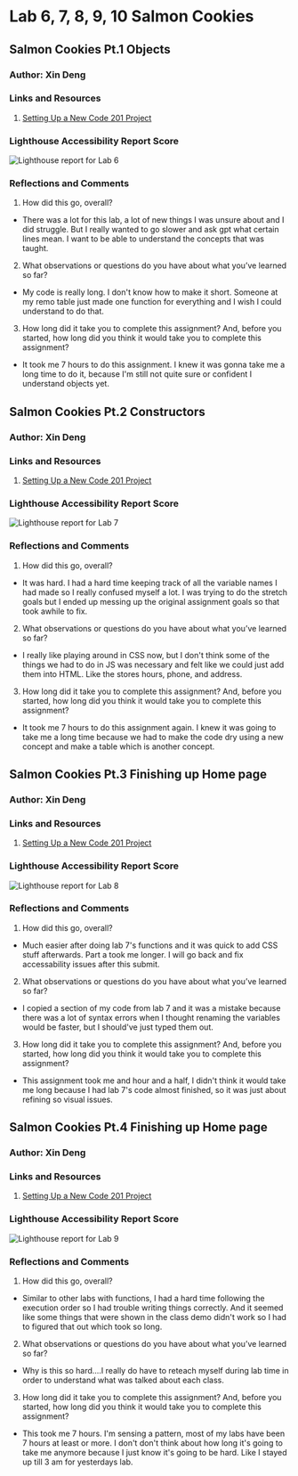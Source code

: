 # Lab 6, 7, 8, 9, 10 Salmon Cookies

## Salmon Cookies Pt.1 Objects

### Author: Xin Deng

### Links and Resources

1. [Setting Up a New Code 201 Project](https://codefellows.github.io/code-201-guide/curriculum/class-02/project-setup)


### Lighthouse Accessibility Report Score

![Lighthouse report for Lab 6](img/lighthouse1.png)

### Reflections and Comments

1. How did this go, overall?

  - There was a lot for this lab, a lot of new things I was unsure about and I did struggle. But I really wanted to go slower and ask gpt what certain lines mean. I want to be able to understand the concepts that was taught. 
  

2. What observations or questions do you have about what you’ve learned so far?

 - My code is really long. I don't know how to make it short. Someone at my remo table just made one function for everything and I wish I could understand to do that. 

3. How long did it take you to complete this assignment? And, before you started, how long did you think it would take you to complete this assignment?
 
- It took me 7 hours to do this assignment. I knew it was gonna take me a long time to do it, because I'm still not quite sure or confident I understand objects yet. 

## Salmon Cookies Pt.2 Constructors

### Author: Xin Deng

### Links and Resources

1. [Setting Up a New Code 201 Project](https://codefellows.github.io/code-201-guide/curriculum/class-02/project-setup)


### Lighthouse Accessibility Report Score

![Lighthouse report for Lab 7](img/lighthouse2.png)

### Reflections and Comments

1. How did this go, overall?

 - It was hard. I had a hard time keeping track of all the variable names I had made so I really confused myself a lot. I was trying to do the stretch goals but I ended up messing up the original assignment goals so that took awhile to fix. 
  
2. What observations or questions do you have about what you’ve learned so far?

- I really like playing around in CSS now, but I don't think some of the things we had to do in JS was necessary and felt like we could just add them into HTML. Like the stores hours, phone, and address.

3. How long did it take you to complete this assignment? And, before you started, how long did you think it would take you to complete this assignment?
 
- It took me 7 hours to do this assignment again. I knew it was going to take me a long time because we had to make the code dry using a new concept and make a table which is another concept. 

## Salmon Cookies Pt.3 Finishing up Home page

### Author: Xin Deng

### Links and Resources

1. [Setting Up a New Code 201 Project](https://codefellows.github.io/code-201-guide/curriculum/class-02/project-setup)


### Lighthouse Accessibility Report Score

![Lighthouse report for Lab 8](img/lighthouse3.png)

### Reflections and Comments

1. How did this go, overall?

 - Much easier after doing lab 7's functions and it was quick to add CSS stuff afterwards. Part a took me longer. I will go back and fix accessability issues after this submit.

2. What observations or questions do you have about what you’ve learned so far?

- I copied a section of my code from lab 7 and it was a mistake because there was a lot of syntax errors when I thought renaming the variables would be faster, but I should've just typed them out.

3. How long did it take you to complete this assignment? And, before you started, how long did you think it would take you to complete this assignment?

 - This assignment took me and hour and a half, I didn't think it would take me long because I had lab 7's code almost finished, so it was just about refining so visual issues. 

 ## Salmon Cookies Pt.4 Finishing up Home page

### Author: Xin Deng

### Links and Resources

1. [Setting Up a New Code 201 Project](https://codefellows.github.io/code-201-guide/curriculum/class-02/project-setup)


### Lighthouse Accessibility Report Score

![Lighthouse report for Lab 9](img/lighthouse4.png)

### Reflections and Comments

1. How did this go, overall?

 - Similar to other labs with functions, I had a hard time following the execution order so I had trouble writing things correctly. And it seemed like some things that were shown in the class demo didn't work so I had to figured that out which took so long.

2. What observations or questions do you have about what you’ve learned so far?

- Why is this so hard....I really do have to reteach myself during lab time in order to understand what was talked about each class.

3. How long did it take you to complete this assignment? And, before you started, how long did you think it would take you to complete this assignment?

- This took me 7 hours. I'm sensing a pattern, most of my labs have been 7 hours at least or more. I don't don't think about how long it's going to take me anymore because I just know it's going to be hard. Like I stayed up till 3 am for yesterdays lab. 